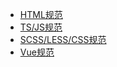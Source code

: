- [HTML规范](/standard/basic/html.md)
- [TS/JS规范](/standard/basic/script.md)
- [SCSS/LESS/CSS规范](/standard/basic/style.md)
- [Vue规范](/standard/basic/vue.md)